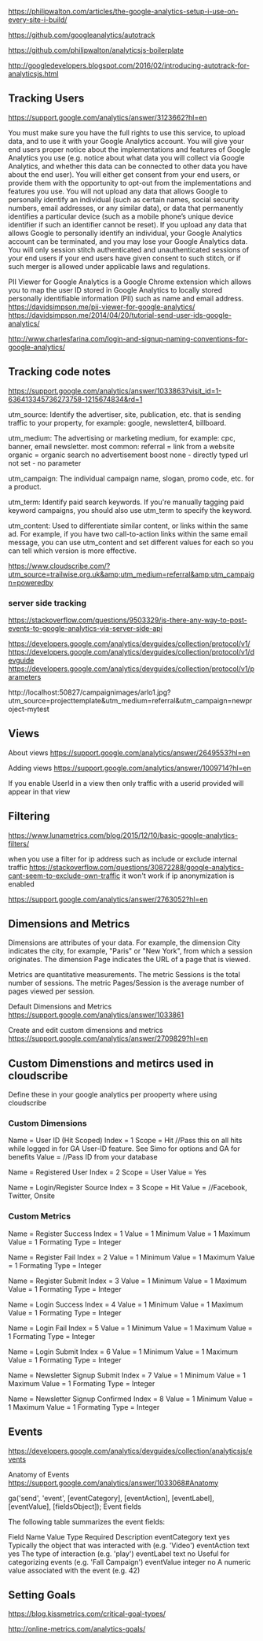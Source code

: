 
https://philipwalton.com/articles/the-google-analytics-setup-i-use-on-every-site-i-build/

https://github.com/googleanalytics/autotrack

https://github.com/philipwalton/analyticsjs-boilerplate

http://googledevelopers.blogspot.com/2016/02/introducing-autotrack-for-analyticsjs.html

## Tracking Users

https://support.google.com/analytics/answer/3123662?hl=en

You must make sure you have the full rights to use this service, to upload data, and to use it with your Google Analytics account.
You will give your end users proper notice about the implementations and features of Google Analytics you use (e.g. notice about what data you will collect via Google Analytics, and whether this data can be connected to other data you have about the end user). You will either get consent from your end users, or provide them with the opportunity to opt-out from the implementations and features you use.
You will not upload any data that allows Google to personally identify an individual (such as certain names, social security numbers, email addresses, or any similar data), or data that permanently identifies a particular device (such as a mobile phone’s unique device identifier if such an identifier cannot be reset).
If you upload any data that allows Google to personally identify an individual, your Google Analytics account can be terminated, and you may lose your Google Analytics data.
You will only session stitch authenticated and unauthenticated sessions of your end users if your end users have given consent to such stitch, or if such merger is allowed under applicable laws and regulations.

PII Viewer for Google Analytics is a Google Chrome extension which allows you to map the user ID stored in Google Analytics to locally stored personally identifiable information (PII) such as name and email address.
https://davidsimpson.me/pii-viewer-for-google-analytics/
https://davidsimpson.me/2014/04/20/tutorial-send-user-ids-google-analytics/


http://www.charlesfarina.com/login-and-signup-naming-conventions-for-google-analytics/

## Tracking code notes

https://support.google.com/analytics/answer/1033863?visit_id=1-636413345736273758-1215674834&rd=1

utm_source: Identify the advertiser, site, publication, etc. that is sending traffic to your property, for example: google, newsletter4, billboard.

utm_medium: The advertising or marketing medium, for example: cpc, banner, email newsletter.
most common: 
    referral = link from a website
	organic = organic search no advertisement boost
	none - directly typed url
	not set - no parameter

utm_campaign: The individual campaign name, slogan, promo code, etc. for a product.

utm_term: Identify paid search keywords. If you're manually tagging paid keyword campaigns, you should also use utm_term to specify the keyword.

utm_content: Used to differentiate similar content, or links within the same ad. For example, if you have two call-to-action links within the same email message, you can use utm_content and set different values for each so you can tell which version is more effective.



https://www.cloudscribe.com/?utm_source=trailwise.org.uk&amp;utm_medium=referral&amp;utm_campaign=poweredby

### server side tracking

https://stackoverflow.com/questions/9503329/is-there-any-way-to-post-events-to-google-analytics-via-server-side-api

https://developers.google.com/analytics/devguides/collection/protocol/v1/
https://developers.google.com/analytics/devguides/collection/protocol/v1/devguide
https://developers.google.com/analytics/devguides/collection/protocol/v1/parameters

http://localhost:50827/campaignimages/arlo1.jpg?utm_source=projecttemplate&utm_medium=referral&utm_campaign=newproject-mytest

## Views

About views
https://support.google.com/analytics/answer/2649553?hl=en

Adding views
https://support.google.com/analytics/answer/1009714?hl=en

If you enable UserId in a view then only traffic with a userid provided will appear in that view

## Filtering

https://www.lunametrics.com/blog/2015/12/10/basic-google-analytics-filters/

when you use a filter for ip address such as include or exclude internal traffic 
https://stackoverflow.com/questions/30872288/google-analytics-cant-seem-to-exclude-own-traffic
it won't work if ip anonymization is enabled

https://support.google.com/analytics/answer/2763052?hl=en

## Dimensions and Metrics

Dimensions are attributes of your data. For example, the dimension City indicates the city, for example, "Paris" or "New York", from which a session originates. The dimension Page indicates the URL of a page that is viewed.

Metrics are quantitative measurements. The metric Sessions is the total number of sessions. The metric Pages/Session is the average number of pages viewed per session.

Default Dimensions and Metrics
https://support.google.com/analytics/answer/1033861


Create and edit custom dimensions and metrics
https://support.google.com/analytics/answer/2709829?hl=en

## Custom Dimenstions and metircs used in cloudscribe

Define these in your google analytics per prooperty where using cloudscribe

### Custom Dimensions
Name = User ID (Hit Scoped)
   Index = 1
   Scope = Hit //Pass this on all hits while logged in for GA User-ID feature. See Simo for options and GA for benefits
   Value = <User ID> //Pass ID from your database
   
Name = Registered User
    Index = 2
    Scope = User
    Value = Yes
	
Name = Login/Register Source
    Index = 3
    Scope = Hit
    Value = <Method> //Facebook, Twitter, Onsite
	
	
### Custom Metrics

Name = Register Success
    Index = 1
    Value = 1
    Minimum Value = 1
    Maximum Value = 1
    Formating Type = Integer
	
Name = Register Fail
    Index = 2
    Value = 1
    Minimum Value = 1
    Maximum Value = 1
    Formating Type = Integer
	
Name = Register Submit
    Index = 3
    Value = 1
    Minimum Value = 1
    Maximum Value = 1
    Formating Type = Integer
	
Name = Login Success
    Index = 4
    Value = 1
    Minimum Value = 1
    Maximum Value = 1
    Formating Type = Integer
	
Name = Login Fail
    Index = 5
    Value = 1
    Minimum Value = 1
    Maximum Value = 1
    Formating Type = Integer
	
Name = Login Submit
   Index = 6
   Value = 1
   Minimum Value = 1
   Maximum Value = 1
   Formating Type = Integer
   
 Name = Newsletter Signup Submit
   Index = 7
   Value = 1
   Minimum Value = 1
   Maximum Value = 1
   Formating Type = Integer
   
 Name = Newsletter Signup Confirmed
   Index = 8
   Value = 1
   Minimum Value = 1
   Maximum Value = 1
   Formating Type = Integer

## Events

https://developers.google.com/analytics/devguides/collection/analyticsjs/events

Anatomy of Events 
https://support.google.com/analytics/answer/1033068#Anatomy

ga('send', 'event', [eventCategory], [eventAction], [eventLabel], [eventValue], [fieldsObject]);
Event fields

The following table summarizes the event fields:

Field Name	Value Type	Required	Description
eventCategory	text	yes	Typically the object that was interacted with (e.g. 'Video')
eventAction	text	yes	The type of interaction (e.g. 'play')
eventLabel	text	no	Useful for categorizing events (e.g. 'Fall Campaign')
eventValue	integer	no	A numeric value associated with the event (e.g. 42)

## Setting Goals

https://blog.kissmetrics.com/critical-goal-types/

http://online-metrics.com/analytics-goals/
